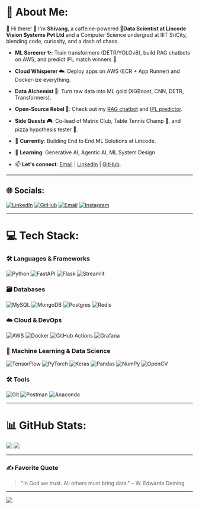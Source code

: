 # 💫 About Me:
🌟 Hi there! 👋 I'm **Shivang**, a caffeine-powered 🚀**Data Scientist at Lincode Vision Systems Pvt Ltd** and a  Computer Science undergrad at IIIT SriCity, blending code, curiosity, and a dash of chaos.

- **ML Sorcerer ✨**: Train transformers (DETR/YOLOv8), build RAG chatbots on AWS, and predict IPL match winners 🏏.  
- **Cloud Whisperer ☁️**: Deploy apps on AWS (ECR + App Runner) and Docker-ize everything.  
- **Data Alchemist 🧪**: Turn raw data into ML gold (XGBoost, CNN, DETR, Transformers).  
- **Open-Source Rebel 🤖**: Check out my [RAG chatbot](https://github.com/shivangsingh26/RagDeployment) and [IPL predictor](https://github.com/shivangsingh26/IPL-WIN-PREDICTOR).  
- **Side Quests 🎮**: Co-lead of Matrix Club, Table Tennis Champ 🏓, and pizza hypothesis tester 🍕.  

- 🔭 **Currently**: Building End to End ML Solutions at Lincode. 
- 🌱 **Learning**: Generative AI, Agentic AI, ML System Design
- 📫 **Let's connect**: [Email](mailto:ssnfs26@gmail.com) | [LinkedIn](https://linkedin.com/in/shivangsingh26) | [GitHub](https://github.com/shivangsingh26).  

---

## 🌐 Socials:
[![LinkedIn](https://img.shields.io/badge/LinkedIn-%230077B5.svg?logo=linkedin&logoColor=white)](https://linkedin.com/in/shivangsingh26) 
[![GitHub](https://img.shields.io/badge/GitHub-100000?style=for-the-badge&logo=github&logoColor=white)](https://github.com/shivangsingh26)
[![Email](https://img.shields.io/badge/Email-D14836?logo=gmail&logoColor=white)](mailto:ssnfs26@gmail.com)
[![Instagram](https://img.shields.io/badge/Instagram-%23E4405F.svg?logo=Instagram&logoColor=white)](https://instagram.com/__shivang.singh__) 

---

# 💻 Tech Stack:
### 🛠️ Languages & Frameworks
![Python](https://img.shields.io/badge/python-3670A0?style=for-the-badge&logo=python&logoColor=ffdd54) 
![FastAPI](https://img.shields.io/badge/FastAPI-005571?style=for-the-badge&logo=fastapi) 
![Flask](https://img.shields.io/badge/flask-%23000.svg?style=for-the-badge&logo=flask&logoColor=white) 
![Streamlit](https://img.shields.io/badge/Streamlit-%23FE4B4B.svg?style=for-the-badge&logo=streamlit&logoColor=white) 

### 🗃️ Databases
![MySQL](https://img.shields.io/badge/mysql-4479A1.svg?style=for-the-badge&logo=mysql&logoColor=white) 
![MongoDB](https://img.shields.io/badge/MongoDB-%234ea94b.svg?style=for-the-badge&logo=mongodb&logoColor=white) 
![Postgres](https://img.shields.io/badge/postgres-%23316192.svg?style=for-the-badge&logo=postgresql&logoColor=white) 
![Redis](https://img.shields.io/badge/redis-%23DD0031.svg?style=for-the-badge&logo=redis&logoColor=white) 

### ☁️ Cloud & DevOps
![AWS](https://img.shields.io/badge/AWS-%23FF9900.svg?style=for-the-badge&logo=amazon-aws&logoColor=white) 
![Docker](https://img.shields.io/badge/docker-%230db7ed.svg?style=for-the-badge&logo=docker&logoColor=white) 
![GitHub Actions](https://img.shields.io/badge/github%20actions-%232671E5.svg?style=for-the-badge&logo=githubactions&logoColor=white) 
![Grafana](https://img.shields.io/badge/grafana-%23F46800.svg?style=for-the-badge&logo=grafana&logoColor=white) 

### 🧠 Machine Learning & Data Science
![TensorFlow](https://img.shields.io/badge/TensorFlow-%23FF6F00.svg?style=for-the-badge&logo=TensorFlow&logoColor=white) 
![PyTorch](https://img.shields.io/badge/PyTorch-%23EE4C2C.svg?style=for-the-badge&logo=PyTorch&logoColor=white) 
![Keras](https://img.shields.io/badge/Keras-%23D00000.svg?style=for-the-badge&logo=Keras&logoColor=white) 
![Pandas](https://img.shields.io/badge/pandas-%23150458.svg?style=for-the-badge&logo=pandas&logoColor=white) 
![NumPy](https://img.shields.io/badge/numpy-%23013243.svg?style=for-the-badge&logo=numpy&logoColor=white) 
![OpenCV](https://img.shields.io/badge/opencv-%23white.svg?style=for-the-badge&logo=opencv&logoColor=white) 

### 🛠️ Tools
![Git](https://img.shields.io/badge/git-%23F05033.svg?style=for-the-badge&logo=git&logoColor=white) 
![Postman](https://img.shields.io/badge/Postman-FF6C37?style=for-the-badge&logo=postman&logoColor=white) 
![Anaconda](https://img.shields.io/badge/Anaconda-%2344A833.svg?style=for-the-badge&logo=anaconda&logoColor=white) 

---

# 📊 GitHub Stats:
![](https://github-readme-streak-stats.herokuapp.com/?user=shivangsingh26&theme=dark&hide_border=false)
![](https://github-readme-stats.vercel.app/api/top-langs/?username=shivangsingh26&theme=dark&hide_border=false&layout=compact)

---

### ✍️ Favorite Quote
> "In God we trust. All others must bring data." 
– W. Edwards Deming

---

[![](https://visitcount.itsvg.in/api?id=shivangsingh26&icon=5&color=0)](https://visitcount.itsvg.in)

<!-- Proudly created with GPRM ( https://gprm.itsvg.in ) -->
